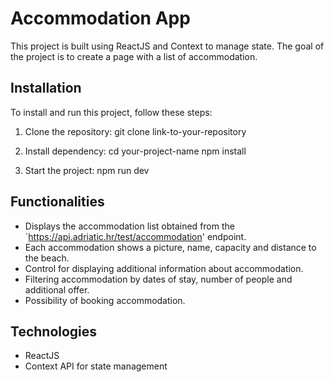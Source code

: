 # Accommodation App

This project is built using ReactJS and Context to manage state. The goal of the project is to create a page with a list of accommodation.

## Installation

To install and run this project, follow these steps:

1. Clone the repository:
    git clone link-to-your-repository

2. Install dependency:
    cd your-project-name npm install

3. Start the project:
    npm run dev

## Functionalities

- Displays the accommodation list obtained from the `https://api.adriatic.hr/test/accommodation' endpoint.
- Each accommodation shows a picture, name, capacity and distance to the beach.
- Control for displaying additional information about accommodation.
- Filtering accommodation by dates of stay, number of people and additional offer.
- Possibility of booking accommodation.

## Technologies

- ReactJS
- Context API for state management
